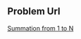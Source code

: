 ## Problem Url

[Summation from 1 to N](https://codeforces.com/group/MWSDmqGsZm/contest/219158/problem/G)